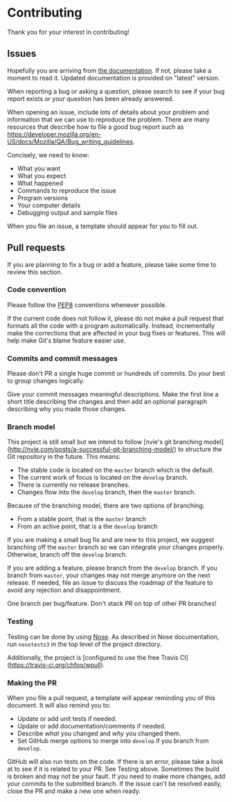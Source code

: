 Contributing
============

Thank you for your interest in contributing!


Issues
------

Hopefully you are arriving from
[the documentation](https://wpull.readthedocs.io/). If not, please take
a moment to read it. Updated documentation is provided on "latest"
version.

When reporting a bug or asking a question, please search to see if your
bug report exists or your question has been already answered.

When opening an issue, include lots of details about your problem and
information that we can use to reproduce the problem. There are many
resources that describe how to file a good bug report such as
<https://developer.mozilla.org/en-US/docs/Mozilla/QA/Bug_writing_guidelines>.

Concisely, we need to know:

* What you want
* What you expect
* What happened
* Commands to reproduce the issue
* Program versions
* Your computer details
* Debugging output and sample files

When you file an issue, a template should appear for you to fill out.


Pull requests
-------------

If you are planning to fix a bug or add a feature, please take some
time to review this section.


### Code convention

Please follow the [PEP8](https://www.python.org/dev/peps/pep-0008/)
conventions whenever possible. 

If the current code does not follow it, please do not make
a pull request that formats all the code with a program automatically.
Instead, incrementally make the corrections that are affected in your
bug fixes or features. This will help make Git's blame feature easier
use.


### Commits and commit messages

Please don't PR a single huge commit or hundreds of commits. Do your
best to group changes logically.

Give your commit messages meaningful descriptions. Make the first line
a short title describing the changes and then add an optional paragraph
describing why you made those changes.


### Branch model

This project is still small but we intend to follow 
[nvie's git branching model]
(http://nvie.com/posts/a-successful-git-branching-model/) to structure
the Git repository in the future. This means:

* The stable code is located on the `master` branch which is the default.
* The current work of focus is located on the `develop` branch.
* There is currently no release branches.
* Changes flow into the `develop` branch, then the `master` branch.

Because of the branching model, there are two options of branching:

* From a stable point, that is the `master` branch
* From an active point, that is a the `develop` branch

If you are making a small bug fix and are new to this project, we
suggest branching off the `master` branch so we can integrate your
changes properly. Otherwise, branch off the `develop` branch.

If you are adding a feature, please branch from the `develop` branch. 
If you branch from `master`, your changes may not merge anymore on the
next release. If needed, file an issue to discuss the roadmap of the
feature to avoid any rejection and disappointment.

One branch per bug/feature. Don't stack PR on top of other PR branches!


### Testing

Testing can be done by using [Nose](http://nose.readthedocs.io/). 
As described in Nose documentation, run `nosetests3` in the top
level of the project directory.

Additionally, the project is [configured to use the free Travis CI]
(https://travis-ci.org/chfoo/wpull).


### Making the PR

When you file a pull request, a template will appear reminding you
of this document. It will also remind you to:

* Update or add unit tests if needed.
* Update or add documentation/comments if needed.
* Describe *what* you changed and *why* you changed them.
* Set GitHub merge options to merge into `develop` if you branch
  from `develop`.

GitHub will also run tests on the code. If there is an error,
please take a look at to see if it is related to your PR.
See Testing above. Sometimes the build is broken and may not be
your fault. If you need to make more changes, add your commits to
the submitted branch. If the issue can't be resolved easily,
close the PR and make a new one when ready.

